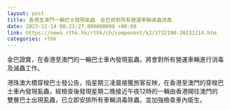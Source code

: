 ```yaml
---
layout: post
title: 香港至澳門一輛巴士發現虱蟲　金巴將對所有營運車輛滅蟲消毒
date: 2023-12-14 08:21:27.000000000 +08:00
link: https://news.rthk.hk/rthk/ch/component/k2/1732190-20231214.htm
categories: rthk
---
```


金巴證實，在香港至澳門的一輛巴士車內發現虱蟲，將會對所有營運車輛進行消毒及滅蟲工作。

港珠澳大橋穿梭巴士發公告，指星期三凌晨接獲旅客反映，在香港至澳門的穿梭巴士車內發現虱蟲，經檢查後發現星期二晚接近午夜12時的一輛由香港開往澳門的雙層巴士出現虱蟲，已立即安排所有車輛消毒除蟲，並加強檢查車內衛生。
